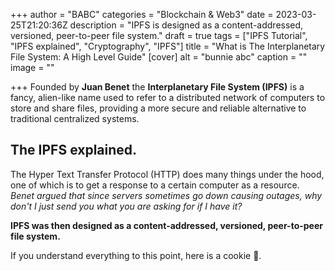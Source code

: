 +++
author = "BABC"
categories = "Blockchain & Web3"
date = 2023-03-25T21:20:36Z
description = "IPFS is designed as a content-addressed, versioned, peer-to-peer file system."
draft = true
tags = ["IPFS Tutorial", "IPFS explained", "Cryptography", "IPFS"]
title = "What is The Interplanetary File System: A High Level Guide"
[cover]
alt = "bunnie abc"
caption = ""
image = ""

+++
Founded by **Juan Benet** the **Interplanetary File System (IPFS)** is a fancy, alien-like name used to refer to a distributed network of computers to store and share files, providing a more secure and reliable alternative to traditional centralized systems.

## The IPFS explained.

The Hyper Text Transfer Protocol (HTTP)  does many things under the hood, one of which is to get a response to a certain computer as a resource. _Benet argued that since servers sometimes go down causing outages, why don't I just send you what you are asking for if I have it?_ 

**IPFS was then designed as a content-addressed, versioned, peer-to-peer file system.**

If you understand everything to this point, here is a cookie 🍪.